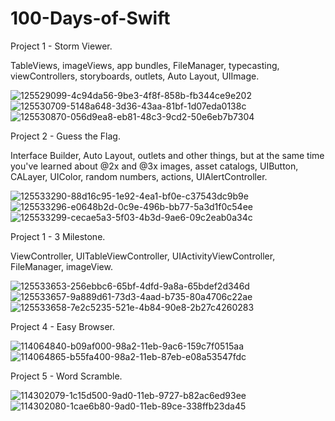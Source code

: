 # 100-Days-of-Swift

Project 1 - Storm Viewer.

TableViews, imageViews, app bundles, FileManager, typecasting, viewControllers, storyboards, outlets, Auto Layout, UIImage.

![125529099-4c94da56-9be3-4f8f-858b-fb344ce9e202](https://user-images.githubusercontent.com/110721351/190895872-e4b0ae9f-98b2-481d-9042-a92cf7260163.gif)
![125530709-5148a648-3d36-43aa-81bf-1d07eda0138c](https://user-images.githubusercontent.com/110721351/190895933-2484d5af-460f-4a69-9d26-236531ac973d.png)
![125530870-056d9ea8-eb81-48c3-9cd2-50e6eb7b7304](https://user-images.githubusercontent.com/110721351/190895940-2d382fc9-584e-4c4b-ba3d-c0b3d92e2dbd.png)

Project 2 - Guess the Flag.

Interface Builder, Auto Layout, outlets and other things, but at the same time you've learned about @2x and @3x images, asset catalogs, UIButton, CALayer, UIColor, random numbers, actions, UIAlertController.

![125533290-88d16c95-1e92-4ea1-bf0e-c37543dc9b9e](https://user-images.githubusercontent.com/110721351/192013802-43d4e305-85a6-49f6-a2c8-cc5dc033447f.gif)
![125533296-e0648b2d-0c9e-496b-bb77-5a3d1f0c54ee](https://user-images.githubusercontent.com/110721351/192013818-56acd824-bd27-4745-a0a7-e57daa937688.png)
![125533299-cecae5a3-5f03-4b3d-9ae6-09c2eab0a34c](https://user-images.githubusercontent.com/110721351/192013830-dc1abede-e1a4-4bf0-8f04-8c0e2b4329c5.png)

Project 1 - 3 Milestone.

ViewController, UITableViewController, UIActivityViewController, FileManager, imageView.

![125533653-256ebbc6-65bf-4dfd-9a8a-65bdef2d346d](https://user-images.githubusercontent.com/110721351/194043522-dee5f9d8-5628-4295-b0e1-ca558b7ada8c.gif)
![125533657-9a889d61-73d3-4aad-b735-80a4706c22ae](https://user-images.githubusercontent.com/110721351/194043555-c9ed4e3c-98f7-494c-a3a4-191bcf305b12.png)
![125533658-7e2c5235-521e-4b84-90e8-2b27c4260283](https://user-images.githubusercontent.com/110721351/194043573-d5d292aa-5639-4616-bdcc-8d91d36fded6.png)




Project 4 - Easy Browser.


![114064840-b09af000-98a2-11eb-9ac6-159c7f0515aa](https://user-images.githubusercontent.com/110721351/192559149-595999eb-38b8-4aff-9292-6de553fc5e31.png)
![114064865-b55fa400-98a2-11eb-87eb-e08a53547fdc](https://user-images.githubusercontent.com/110721351/192559163-49fe872d-4021-4c28-9e32-5cc798896303.png)


Project 5 - Word Scramble.


![114302079-1c15d500-9ad0-11eb-9727-b82ac6ed93ee](https://user-images.githubusercontent.com/110721351/194737566-314076be-b7de-42b0-b598-41c242073727.png)
![114302080-1cae6b80-9ad0-11eb-89ce-338ffb23da45](https://user-images.githubusercontent.com/110721351/194737572-9ed2383f-0134-42d7-99e8-6d98b4c0de7c.png)


